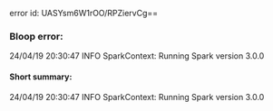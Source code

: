 error id: UASYsm6W1rOO/RPZiervCg==
### Bloop error:

24/04/19 20:30:47 INFO SparkContext: Running Spark version 3.0.0
#### Short summary: 

24/04/19 20:30:47 INFO SparkContext: Running Spark version 3.0.0